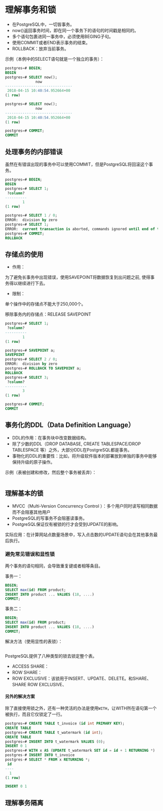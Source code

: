 # 理解事务和锁

- 在PostgreSQL中，一切皆事务。
- now()返回事务时间，即在同一个事务下的语句的时间戳是相同的。
- 多个语句包裹进同一事务中，必须使用BEGING子句。
- 使用COMMIT或者END表示事务的结束。
- ROLLBACK：放弃当前事务。

示例（本例中的SELECT语句就是一个独立的事务）：

```sql
postgres=# BEGIN;
BEGIN
postgres=# SELECT now();
              now
-------------------------------
 2018-04-15 10:40:54.952664+00
(1 row)

postgres=# SELECT now();
              now
-------------------------------
 2018-04-15 10:40:54.952664+00
(1 row)

postgres=# COMMIT;
COMMIT
```

## 处理事务的内部错误

虽然在有错误出现的事务中可以使用COMMIT，但是PostgreSQL将回滚这个事务。

```sql
postgres=# BEGIN;
BEGIN
postgres=# SELECT 1;
 ?column?
----------
        1
(1 row)

postgres=# SELECT 1 / 0;
ERROR:  division by zero
postgres=# SELECT 1;
ERROR:  current transaction is aborted, commands ignored until end of transaction block
postgres=# COMMIT;
ROLLBACK
```

## 存储点的使用

- 作用：

为了避免长事务中出现错误，使用SAVEPOINT将数据恢复到出问题之前, 使得事务得以继续进行下去。

- 限制：

单个操作中的存储点不能大于250,000个。

移除事务内的存储点：RELEASE SAVEPOINT

```sql
postgres=# SELECT 1;
 ?column?
----------
        1
(1 row)

postgres=# SAVEPOINT a;
SAVEPOINT
postgres=# SELECT 2 / 0;
ERROR:  division by zero
postgres=# ROLLBACK TO SAVEPOINT a;
ROLLBACK
postgres=# SELECT 3;
 ?column?
----------
        3
(1 row)

postgres=# COMMIT;
COMMIT
```

## 事务化的DDL（Data Definition Language）

- DDL的作用：在事务块中改变数据结构。
- 除了少数的DDL（DROP DATABASE, CREATE TABLESPACE/DROP TABLESPACE 等）之外，大部分DDL在PostgreSQL都是事务。
- 事物化的DDL的重要性：比如，将升级软件版本的部署放到单独的事务中能够保持升级的原子操作。

示例（表被创建和修改，然后整个事务被丢弃）：

```sql
```

## 理解基本的锁

- MVCC（Multi-Version Concurrency Control ）：多个用户同时读写相同数据而不会阻塞其他用户
- PostgreSQL的写事务不会阻塞读事务。
- PostgreSQL保证仅有被锁的行才会受到UPDATE的影响。

实际应用：在计算网站点数量场景中，写入点击数的UPDATE语句会在其他事务最后执行。

### 避免常见错误和显性锁

两个事务的语句相同，会导致重复键或者相等条目。

事务一：

```sql
BEGIN;
SELECT max(id) FROM product;
INSERT INTO product ... VALUES (18, ....)
COMMIT;
```

事务二：

```sql
BEGIN;
SELECT max(id) FROM product;
INSERT INTO product ... VALUES (18, ....)
COMMIT;
```

解决方法（使用显性的表锁）：

```sql

```

PostgreSQL提供了八种类型的锁去锁定整个表。

- ACCESS SHARE：
- ROW SHARE：
- ROW EXCLUSIVE：该锁用于INSERT、UPDATE、DELETE。和SHARE、SHARE ROW EXCLUSIVE、

#### 另外的解决方案

除了直接使用锁之外，还有一种灵活的办法是使用`WITH`，让WITH所在语句第一个被执行，而且它仅锁定了一行。

```sql
postgres=# CREATE TABLE t_invoice (id int PRIMARY KEY);
CREATE TABLE
postgres=# CREATE TABLE t_watermark (id int);
CREATE TABLE
postgres=# INSERT INTO t_watermark VALUES (0);
INSERT 0 1
postgres=# WITH x AS (UPDATE t_watermark SET id = id + 1 RETURNING *)
postgres-# INSERT INTO t_invoice
postgres-# SELECT * FROM x RETURNING *;
 id
----
  1
(1 row)

INSERT 0 1
```

## 理解事务隔离